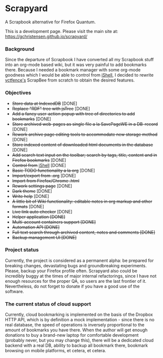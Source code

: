 # Scrapyard

A Scrapbook alternative for Firefox Quantum.

This is a development page. Please visit the main site at: https://gchristensen.github.io/scrapyard/

### Background

Since the departure of Scrapbook I have converted all my Scrapbook stuff into an org-mode
based wiki, but it was very painful to add bookmarks there. Because I needed a bookmark
manager with some org-mode goodness which I would be able to control from [iShell](https://gchristensen.github.io/ishell/),
I decided to rewrite [vctfence's](https://github.com/vctfence) ScrapBee from scratch
to obtain the desired features.

### Objectives

* ~~Store data at IndexedDB~~ [DONE]
* ~~Replace "RDF" tree with jsTree~~ [DONE]
* ~~Add a fancy user-action popup with tree of directories to add bookmarks~~ [DONE]
* ~~Store archived web-pages as single file a la SavePageWE in a DB-record~~ [DONE]
* ~~Rework archive page editing tools to accommodate new storage method~~ [DONE]
* ~~Store indexed content of downloaded html documents in the database~~ [DONE]
* ~~Add search text input on the toolbar; search by tags, title, content and in Firefox bookmarks~~ [DONE]
* ~~Control from~~ [iShell](https://gchristensen.github.io/ishell/) [DONE]
* ~~Basic TODO functionality a la org~~ [DONE]
* ~~Import/export from .org~~ [DONE]
* ~~Import from Firefox/Chrome .html~~
* ~~Rework settings page~~ [DONE]
* ~~Dark theme~~ [DONE]
* ~~Write help~~ [DONE]
* ~~A little bit of Wiki functionality: editable notes in org markup and other formats~~ [DONE]
* ~~Live link auto checker~~ [DONE]
* ~~Helper application [DONE]~~
* ~~Multi-account containers support [DONE]~~
* ~~Automation API [DONE]~~
* ~~Full text search through archived content, notes and comments [DONE]~~
* ~~Backup management UI [DONE]~~

### Project status

Currently, the project is considered as a permanent alpha: be prepared for breaking changes, devastating bugs and
groundbreaking experiments. Please, backup your Firefox profile often. Scrapyard also could be incredibly buggy at the
times of major internal refactorings, since I have not enough resources for the proper QA, so users are the last
frontier of it. Nevertheless, do not forget to donate if you have a good use of the software.

### The current status of cloud support

Currently, cloud bookmarking is implemented on the basis of the Dropbox HTTP API, which is by definition a mock
implementation - since there is no real database, the speed of operations is inversely proportional to
the amount of bookmarks you have there. When the author will get enough donations to buy a brand-new laptop
for comfortable development (probably never, but you may change this), there will be a dedicated cloud
backend with a real DB, ability to backup all bookmark there, bookmark browsing on mobile platforms, et cetera, et cetera.
